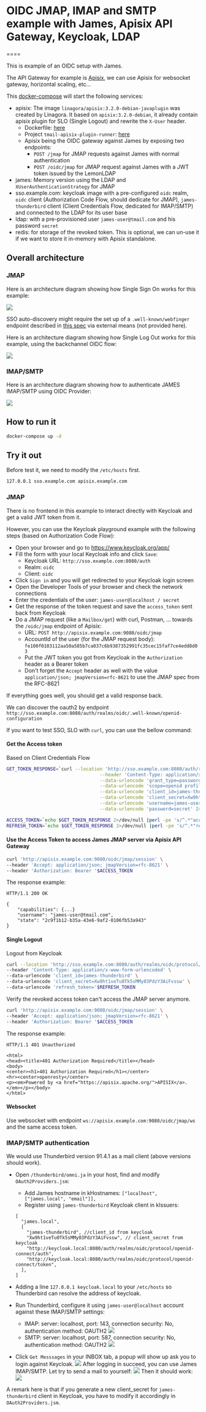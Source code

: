 # OIDC JMAP, IMAP and SMTP example with James, Apisix API Gateway, Keycloak, LDAP

====

This is example of an OIDC setup with James.

The API Gateway for example is [Apisix](https://apisix.apache.org/), we can use Apisix for websocket gateway, horizontal scaling, etc...

This [docker-compose](docker-compose.yml) will start the following services:

- apisix: The image `linagora/apisix:3.2.0-debian-javaplugin` was created by Linagora. It based on `apisix:3.2.0-debian`, it already contain apisix plugin for 
  SLO (Single Logout) and rewrite the `X-User` header. 
  - Dockerfile: [here](https://github.com/linagora/tmail-backend/blob/master/demo/apisix/Dockerfile)
  - Project `tmail-apisix-plugin-runner`: [here](https://github.com/linagora/tmail-backend/tree/master/demo/apisix/tmail-apisix-plugin-runner)
  - Apisix being the OIDC gateway against James by exposing two endpoints:
      - `POST /jmap` for JMAP requests against James with normal authentication
      - `POST /oidc/jmap` for JMAP request against James with a JWT token issued by the LemonLDAP
- james: Memory version using the LDAP and `XUserAuthenticationStrategy` for JMAP
- sso.example.com: keycloak image with a pre-configured `oidc` realm, `oidc` client (Authorization Code Flow, should dedicate for JMAP), `james-thunderbird` client (Client Credentials Flow, dedicated for IMAP/SMTP) and connected to the LDAP for its user base
- ldap: with a pre-provisioned user `james-user@tmail.com` and his password `secret`
- redis: for storage of the revoked token. This is optional, we can un-use it if we want to store it in-memory with Apisix standalone.

## Overall architecture

### JMAP

Here is an architecture diagram showing how Single Sign On works for this example:

![](_media/oidc-sso.png)

SSO auto-discovery might require the set up of a `.well-known/webfinger` endpoint described in
[this spec](https://openid.net/specs/openid-connect-discovery-1_0.html)
via external means (not provided here).

Here is an architecture diagram showing how Single Log Out works for this example, using the backchannel OIDC flow:

![](_media/oidc-slo.png)

### IMAP/SMTP
Here is an architecture diagram showing how to authenticate JAMES IMAP/SMTP using OIDC Provider:

![](_media/IMAP-SMTP-oidc.png)


## How to run it

```bash
docker-compose up -d
```

## Try it out 

Before test it, we need to modify the `/etc/hosts` first.

```bash
127.0.0.1 sso.example.com apisix.example.com
```

### JMAP

There is no frontend in this example to interact directly with Keycloak and get a valid JWT token from it.

However, you can use the Keycloak playground example with the following steps (based on Authorization Code Flow): 

* Open your browser and go to https://www.keycloak.org/app/
* Fill the form with your local Keycloak info and click `Save`:
  * Keycloak URL: `http://sso.example.com:8080/auth`
  * Realm: `oidc`
  * Client: `oidc`
* Click `Sign in` and you will get redirected to your Keycloak login screen
* Open the Developer Tools of your browser and check the network connections
* Enter the credentials of the user: `james-user@localhost / secret`
* Get the response of the token request and save the `access_token` sent back from Keycloak
* Do a JMAP request (like a `Mailbox/get`) with curl, Postman, ... towards the `/oidc/jmap` endpoint of Apisix:
  * URL: `POST http://apisix.example.com:9080/oidc/jmap`
  * AccountId of the user (for the JMAP request body): `fe100f0103112aa50a585b7ca037c6b9387352991fc35cec15faf7ce4edd8d03`
  * Put the JWT token you got from Keycloak in the `Authorization` header as a Bearer token
  * Don't forget the `Accept` header as well with the value `application/json; jmapVersion=rfc-8621` to use the JMAP spec from the RFC-8621

If everything goes well, you should get a valid response back.

We can discover the oauth2 by endpoint `http://sso.example.com:8080/auth/realms/oidc/.well-known/openid-configuration`

If you want to test SSO, SLO with `curl`, you can use the bellow command:

#### Get the Access token

Based on Client Credentials Flow

```bash
GET_TOKEN_RESPONSE=`curl --location 'http://sso.example.com:8080/auth/realms/oidc/protocol/openid-connect/token' \
                                  --header 'Content-Type: application/x-www-form-urlencoded' \
                                  --data-urlencode 'grant_type=password' \
                                  --data-urlencode 'scope=openid profile email' \
                                  --data-urlencode 'client_id=james-thunderbird' \
                                  --data-urlencode 'client_secret=Xw9ht1veTu0Tk5sMMy03PdzY3AiFvssw' \
                                  --data-urlencode 'username=james-user@localhost' \
                                  --data-urlencode 'password=secret' 2>/dev/null`

ACCESS_TOKEN=`echo $GET_TOKEN_RESPONSE 2>/dev/null |perl -pe 's/^.*"access_token"\s*:\s*"(.*?)".*$/$1/'`
REFRESH_TOKEN=`echo $GET_TOKEN_RESPONSE 2>/dev/null |perl -pe 's/^.*"refresh_token"\s*:\s*"(.*?)".*$/$1/'`
```

#### Use the Access Token to access James JMAP server via Apisix API Gateway

```bash
curl 'http://apisix.example.com:9080/oidc/jmap/session' \
--header 'Accept: application/json; jmapVersion=rfc-8621' \
--header 'Authorization: Bearer '$ACCESS_TOKEN 
```
The response example:
```
HTTP/1.1 200 OK

{
    "capabilities": {...}
    "username": "james-user@tmail.com",
    "state": "2c9f1b12-b35a-43e6-9af2-0106fb53a943"
}
```

#### Single Logout

Logout from Keycloak

```bash
curl --location 'http://sso.example.com:8080/auth/realms/oidc/protocol/openid-connect/logout' \
--header 'Content-Type: application/x-www-form-urlencoded' \
--data-urlencode 'client_id=james-thunderbird' \
--data-urlencode 'client_secret=Xw9ht1veTu0Tk5sMMy03PdzY3AiFvssw' \
--data-urlencode 'refresh_token='$REFRESH_TOKEN
```

Verify the revoked access token can't access the JMAP server anymore.
```bash
curl 'http://apisix.example.com:9080/oidc/jmap/session' \
--header 'Accept: application/json; jmapVersion=rfc-8621' \
--header 'Authorization: Bearer '$ACCESS_TOKEN 
```

The response example:
```
HTTP/1.1 401 Unauthorized

<html>
<head><title>401 Authorization Required</title></head>
<body>
<center><h1>401 Authorization Required</h1></center>
<hr><center>openresty</center>
<p><em>Powered by <a href="https://apisix.apache.org/">APISIX</a>.</em></p></body>
</html>
```

#### Websocket 

Use websocket with endpoint `ws://apisix.example.com:9080/oidc/jmap/ws` and the same access token.


### IMAP/SMTP authentication


We would use Thunderbird version 91.4.1 as a mail client (above versions should work).
* Open `/thunderbird/omni.ja` in your host, find and modify `OAuth2Providers.jsm`:
  * Add James hostname in kHostnames: `["localhost", ["james.local", "email"]],`
  * Register using `james-thunderbird` Keycloak client in kIssuers:
  ```
  [
    "james.local",
    [
      "james-thunderbird", //client_id from keycloak
      "Xw9ht1veTu0Tk5sMMy03PdzY3AiFvssw", // client_secret from keycloak
      "http://keycloak.local:8080/auth/realms/oidc/protocol/openid-connect/auth",
      "http://keycloak.local:8080/auth/realms/oidc/protocol/openid-connect/token",
    ],
  ] 
  ```

* Adding a line `127.0.0.1 keycloak.local` to your `/etc/hosts` so Thunderbird can resolve the address of keycloak.
* Run Thunderbird, configure it using `james-user@localhost` account against these IMAP/SMTP settings:
  * IMAP: server: localhost, port: 143, connection security: No, authentication method: OAUTH2
    ![](_media/imap-setting.png)
  * SMTP: server: localhost, port: 587, connection security: No, authentication method: OAUTH2
    ![](_media/smtp-setting.png)
* Click `Get Messsages` in your INBOX tab, a popup will show up ask you to login against Keycloak.
  ![](_media/login-popup.png)
  After logging in succeed, you can use James IMAP/SMTP. Let try to send a mail to yourself:
  ![](_media/send-mail.png)
  Then it should work:
  ![](_media/receive-mail.png)

A remark here is that if you generate a new client_secret for `james-thunderbird` client in Keycloak, you have to modify
it accordingly in `OAuth2Providers.jsm`.